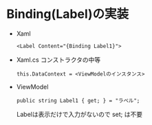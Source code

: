 # Binding(Label)の実装

- Xaml
    ```
    <Label Content="{Binding Label1}">
    ```

- Xaml.cs
コンストラクタの中等
    ```
    this.DataContext = <ViewModelのインスタンス>
    ```

- ViewModel
    ```
    public string Label1 { get; } = "ラベル";
    ```

    Labelは表示だけで入力がないので set; は不要